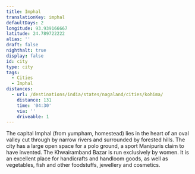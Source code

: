 ```yaml
---
title: Imphal
translationKey: imphal
defaultDays: 2
longitude: 93.939166667
latitude: 24.789722222
alias: ''
draft: false
nighthalt: true
display: false
id: city
type: city
tags:
  - Cities
  - Imphal
distances:
  - url: /destinations/india/states/nagaland/cities/kohima/
    distance: 131
    time: '04:30'
    via: ''
    driveable: 1
---
```








The capital Imphal (from yumpham, homestead) lies in the heart of an oval valley cut through by narrow rivers and surrounded by forested hills. The city has a large open space for a polo ground, a sport Manipuris claim to have invented. The Khwairamband Bazar is run exclusively by women. It is an excellent place for handicrafts and handloom goods, as well as vegetables, fish and other foodstuffs, jewellery and cosmetics.